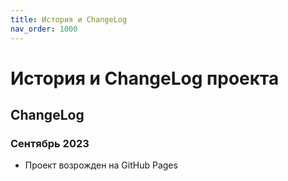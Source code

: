 ```yaml
---
title: История и ChangeLog
nav_order: 1000
---
```


# История и ChangeLog проекта

## ChangeLog

### Сентябрь 2023

- Проект возрожден на GitHub Pages
